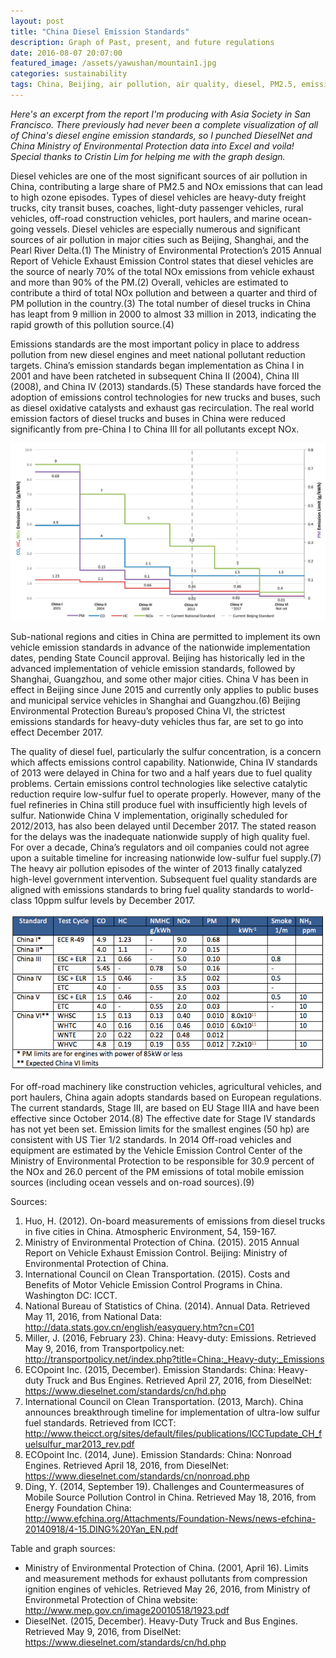```yaml
---
layout: post
title: "China Diesel Emission Standards"
description: Graph of Past, present, and future regulations
date: 2016-08-07 20:07:00
featured_image: /assets/yawushan/mountain1.jpg
categories: sustainability
tags: China, Beijing, air pollution, air quality, diesel, PM2.5, emissions, standards
---
```


*Here's an excerpt from the report I'm producing with Asia Society in San Francisco. There previously had never been a complete visualization of all of China's diesel engine emission standards, so I punched DieselNet and China Ministry of Environmental Protection data into Excel and voila! Special thanks to Cristin Lim for helping me with the graph design.*

Diesel vehicles are one of the most significant sources of air pollution in China, contributing a large share of PM2.5 and NOx emissions that can lead to high ozone episodes. Types of diesel vehicles are heavy-duty freight trucks, city transit buses, coaches, light-duty passenger vehicles, rural vehicles, off-road construction vehicles, port haulers, and marine ocean-going vessels. Diesel vehicles are especially numerous and significant sources of air pollution in major cities such as Beijing, Shanghai, and the Pearl River Delta.(1) The Ministry of Environmental Protection’s 2015 Annual Report of Vehicle Exhaust Emission Control states that diesel vehicles are the source of nearly 70% of the total NOx emissions from vehicle exhaust and more than 90% of the PM.(2) Overall, vehicles are estimated to contribute a third of total NOx pollution and between a quarter and third of PM pollution in the country.(3) The total number of diesel trucks in China has leapt from 9 million in 2000 to almost 33 million in 2013, indicating the rapid growth of this pollution source.(4)

Emissions standards are the most important policy in place to address pollution from new diesel engines and meet national pollutant reduction targets. China’s emission standards began implementation as China I in 2001 and have been ratcheted in subsequent China II (2004), China III (2008), and China IV (2013) standards.(5) These standards have forced the adoption of emissions control technologies for new trucks and buses, such as diesel oxidative catalysts and exhaust gas recirculation. The real world emission factors of diesel trucks and buses in China were reduced significantly from pre-China I to China III for all pollutants except NOx.

![graph]

Sub-national regions and cities in China are permitted to implement its own vehicle emission standards in advance of the nationwide implementation dates, pending State Council approval. Beijing has historically led in the advanced implementation of vehicle emission standards, followed by Shanghai, Guangzhou, and some other major cities. China V has been in effect in Beijing since June 2015 and currently only applies to public buses and municipal service vehicles in Shanghai and Guangzhou.(6) Beijing Environmental Protection Bureau’s proposed China VI, the strictest emissions standards for heavy-duty vehicles thus far, are set to go into effect December 2017. 

The quality of diesel fuel, particularly the sulfur concentration, is a concern which affects emissions control capability. Nationwide, China IV standards of 2013 were delayed in China for two and a half years due to fuel quality problems. Certain emissions control technologies like selective catalytic reduction require low-sulfur fuel to operate properly. However, many of the fuel refineries in China still produce fuel with insufficiently high levels of sulfur. Nationwide China V implementation, originally scheduled for 2012/2013, has also been delayed until December 2017. The stated reason for the delays was the inadequate nationwide supply of high quality fuel. For over a decade, China’s regulators and oil companies could not agree upon a suitable timeline for increasing nationwide low-sulfur fuel supply.(7) The heavy air pollution episodes of the winter of 2013 finally catalyzed high-level government intervention. Subsequent fuel quality standards are aligned with emissions standards to bring fuel quality standards to world-class 10ppm sulfur levels by December 2017.

![table]

For off-road machinery like construction vehicles, agricultural vehicles, and port haulers, China again adopts standards based on European regulations. The current standards, Stage III, are based on EU Stage IIIA and have been effective since October 2014.(8) The effective date for Stage IV standards has not yet been set. Emission limits for the smallest engines (50 hp) are consistent with US Tier 1/2 standards. In 2014 Off-road vehicles and equipment are estimated by the Vehicle Emission Control Center of the Ministry of Environmental Protection to be responsible for 30.9 percent of the NOx and 26.0 percent of the PM emissions of total mobile emission sources (including ocean vessels and on-road sources).(9)

Sources:

1. Huo, H. (2012). On-board measurements of emissions from diesel trucks in five cities in China. Atmospheric Environment, 54, 159-167.
2. Ministry of Environmental Protection of China. (2015). 2015 Annual Report on Vehicle Exhaust Emission Control. Beijing: Ministry of Environmental Protection of China.
3. International Council on Clean Transportation. (2015). Costs and Benefits of Motor Vehicle Emission Control Programs in China. Washington DC: ICCT.
4. National Bureau of Statistics of China. (2014). Annual Data. Retrieved May 11, 2016, from National Data: http://data.stats.gov.cn/english/easyquery.htm?cn=C01
5. Miller, J. (2016, February 23). China: Heavy-duty: Emissions. Retrieved May 9, 2016, from Transportpolicy.net: http://transportpolicy.net/index.php?title=China:_Heavy-duty:_Emissions
6. ECOpoint Inc. (2015, December). Emission Standards: China: Heavy-duty Truck and Bus Engines. Retrieved April 27, 2016, from DieselNet: https://www.dieselnet.com/standards/cn/hd.php
7. International Council on Clean Transportation. (2013, March). China announces breakthrough timeline for implementation of ultra-low sulfur fuel standards. Retrieved from ICCT: http://www.theicct.org/sites/default/files/publications/ICCTupdate_CH_fuelsulfur_mar2013_rev.pdf
8. ECOpoint Inc. (2014, June). Emission Standards: China: Nonroad Engines. Retrieved April 18, 2016, from DieselNet: https://www.dieselnet.com/standards/cn/nonroad.php
9. Ding, Y. (2014, September 19). Challenges and Countermeasures of Mobile Source Pollution Control in China. Retrieved May 18, 2016, from Energy Foundation China: http://www.efchina.org/Attachments/Foundation-News/news-efchina-20140918/4-15.DING%20Yan_EN.pdf

Table and graph sources:

* Ministry of Environmental Protection of China. (2001, April 16). Limits and measurement methods for exhaust pollutants from compression ignition engines of vehicles. Retrieved May 26, 2016, from Ministry of Environmetal Protection of China website: http://www.mep.gov.cn/image20010518/1923.pdf
* DieselNet. (2015, December). Heavy-Duty Truck and Bus Engines. Retrieved May 9, 2016, from DiselNet: https://www.dieselnet.com/standards/cn/hd.php

[graph]: /assets/china-emission-standards-graph.png
[table]: /assets/china-emission-standards-table.png
